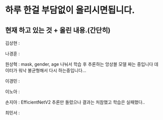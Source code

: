 # 하루 한걸 부담없이 올리시면됩니다.

## 현재 하고 있는 것 + 올린 내용.(간단히)
김상현 : 

나경훈 : 

원상혁 : mask, gender, age 나눠서 학습 후 추론하는 앙상블 모델 짜는 중입니다 데이터가 워낙 불균형해서 다시 하는중입니다...

이경민 : 

이노아 : 

손지아 : EfficientNetV2 추론만 돌렸으나 결과는 처참했고 학습은 실패했다..

최민서 : 
